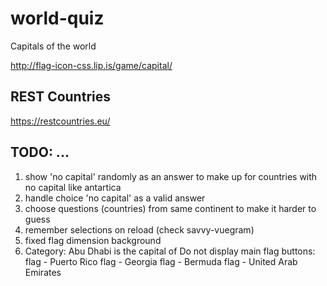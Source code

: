 # world-quiz
Capitals of the world

http://flag-icon-css.lip.is/game/capital/

## REST Countries
https://restcountries.eu/

## TODO: ...
1. show 'no capital' randomly as an answer to make up for countries with no capital like antartica
2. handle choice 'no capital' as a valid answer
3. choose questions (countries) from same continent to make it harder to guess
4. remember selections on reload (check savvy-vuegram)
5. fixed flag dimension background
6. Category: Abu Dhabi is the capital of
  Do not display main flag
  buttons:
  flag - Puerto Rico
  flag - Georgia
  flag - Bermuda
  flag - United Arab Emirates

